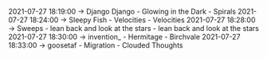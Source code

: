 2021-07-27 18:19:00 -> Django Django - Glowing in the Dark - Spirals
2021-07-27 18:24:00 -> Sleepy Fish - Velocities - Velocities
2021-07-27 18:28:00 -> Sweeps - lean back and look at the stars - lean back and look at the stars
2021-07-27 18:30:00 -> invention_ - Hermitage - Birchvale
2021-07-27 18:33:00 -> goosetaf - Migration - Clouded Thoughts
